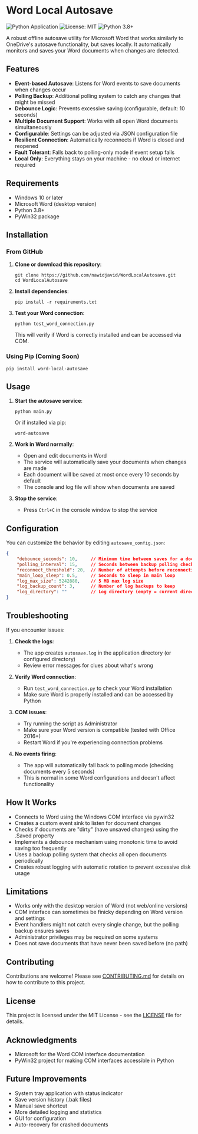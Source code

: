 # Word Local Autosave

![Python Application](https://github.com/nwdjvd/WordLocalAutosave/workflows/Python%20Application/badge.svg)
![License: MIT](https://img.shields.io/badge/License-MIT-yellow.svg)
![Python 3.8+](https://img.shields.io/badge/python-3.8+-blue.svg)

A robust offline autosave utility for Microsoft Word that works similarly to OneDrive's autosave functionality, but saves locally. It automatically monitors and saves your Word documents when changes are detected.

## Features

- **Event-based Autosave**: Listens for Word events to save documents when changes occur
- **Polling Backup**: Additional polling system to catch any changes that might be missed
- **Debounce Logic**: Prevents excessive saving (configurable, default: 10 seconds)
- **Multiple Document Support**: Works with all open Word documents simultaneously
- **Configurable**: Settings can be adjusted via JSON configuration file
- **Resilient Connection**: Automatically reconnects if Word is closed and reopened
- **Fault Tolerant**: Falls back to polling-only mode if event setup fails
- **Local Only**: Everything stays on your machine - no cloud or internet required

## Requirements

- Windows 10 or later
- Microsoft Word (desktop version)
- Python 3.8+ 
- PyWin32 package

## Installation

### From GitHub

1. **Clone or download this repository**:
   ```
   git clone https://github.com/nawidjavid/WordLocalAutosave.git
   cd WordLocalAutosave
   ```

2. **Install dependencies**:
   ```
   pip install -r requirements.txt
   ```

3. **Test your Word connection**:
   ```
   python test_word_connection.py
   ```
   This will verify if Word is correctly installed and can be accessed via COM.

### Using Pip (Coming Soon)

```
pip install word-local-autosave
```

## Usage

1. **Start the autosave service**:
   ```
   python main.py
   ```
   Or if installed via pip:
   ```
   word-autosave
   ```

2. **Work in Word normally**:
   - Open and edit documents in Word
   - The service will automatically save your documents when changes are made
   - Each document will be saved at most once every 10 seconds by default
   - The console and log file will show when documents are saved

3. **Stop the service**:
   - Press `Ctrl+C` in the console window to stop the service

## Configuration

You can customize the behavior by editing `autosave_config.json`:

```json
{
    "debounce_seconds": 10,     // Minimum time between saves for a document
    "polling_interval": 15,     // Seconds between backup polling checks
    "reconnect_threshold": 20,  // Number of attempts before reconnecting
    "main_loop_sleep": 0.5,     // Seconds to sleep in main loop
    "log_max_size": 5242880,    // 5 MB max log size
    "log_backup_count": 3,      // Number of log backups to keep
    "log_directory": ""         // Log directory (empty = current directory)
}
```

## Troubleshooting

If you encounter issues:

1. **Check the logs**:
   - The app creates `autosave.log` in the application directory (or configured directory)
   - Review error messages for clues about what's wrong

2. **Verify Word connection**:
   - Run `test_word_connection.py` to check your Word installation
   - Make sure Word is properly installed and can be accessed by Python

3. **COM issues**:
   - Try running the script as Administrator
   - Make sure your Word version is compatible (tested with Office 2016+)
   - Restart Word if you're experiencing connection problems

4. **No events firing**:
   - The app will automatically fall back to polling mode (checking documents every 5 seconds)
   - This is normal in some Word configurations and doesn't affect functionality

## How It Works

- Connects to Word using the Windows COM interface via pywin32
- Creates a custom event sink to listen for document changes
- Checks if documents are "dirty" (have unsaved changes) using the .Saved property
- Implements a debounce mechanism using monotonic time to avoid saving too frequently
- Uses a backup polling system that checks all open documents periodically
- Creates robust logging with automatic rotation to prevent excessive disk usage

## Limitations

- Works only with the desktop version of Word (not web/online versions)
- COM interface can sometimes be finicky depending on Word version and settings
- Event handlers might not catch every single change, but the polling backup ensures saves
- Administrator privileges may be required on some systems
- Does not save documents that have never been saved before (no path)

## Contributing

Contributions are welcome! Please see [CONTRIBUTING.md](CONTRIBUTING.md) for details on how to contribute to this project.

## License

This project is licensed under the MIT License - see the [LICENSE](LICENSE) file for details.

## Acknowledgments

- Microsoft for the Word COM interface documentation
- PyWin32 project for making COM interfaces accessible in Python

## Future Improvements

- System tray application with status indicator
- Save version history (.bak files) 
- Manual save shortcut
- More detailed logging and statistics
- GUI for configuration
- Auto-recovery for crashed documents
